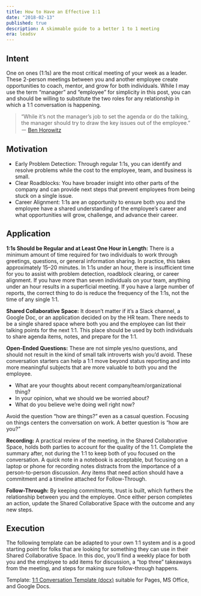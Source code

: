 ```yaml
---
title: How to Have an Effective 1:1
date: "2018-02-13"
published: true
description: A skimmable guide to a better 1 to 1 meeting
era: leadsv
---
```


## Intent

One on ones (1:1s) are the most critical meeting of your week as a leader. These 2-person meetings between you and another employee create opportunities to coach, mentor, and grow for both individuals. While I may use the term “manager” and “employee” for simplicity in this post, you can and should be willing to substitute the two roles for any relationship in which a 1:1 conversation is happening.

> “While it’s not the manager’s job to set the agenda or do the talking, the manager should try to draw the key issues out of the employee.” ー [Ben Horowitz](http://www.a16z.com/2012/08/30/one-on-one/)

## Motivation

- Early Problem Detection: Through regular 1:1s, you can identify and resolve problems while the cost to the employee, team, and business is small.
- Clear Roadblocks: You have broader insight into other parts of the company and can provide next steps that prevent employees from being stuck on a single issue.
- Career Alignment: 1:1s are an opportunity to ensure both you and the employee have a shared understanding of the employee’s career and what opportunities will grow, challenge, and advance their career.

## Application

**1:1s Should be Regular and at Least One Hour in Length:** There is a minimum amount of time required for two individuals to work through greetings, questions, or general information sharing. In practice, this takes approximately 15–20 minutes. In 1:1s under an hour, there is insufficient time for you to assist with problem detection, roadblock clearing, or career alignment. If you have more than seven individuals on your team, anything under an hour results in a superficial meeting. If you have a large number of reports, the correct thing to do is reduce the frequency of the 1:1s, not the time of any single 1:1.

**Shared Collaborative Space:** It doesn’t matter if it’s a Slack channel, a Google Doc, or an application decided on by the HR team. There needs to be a single shared space where both you and the employee can list their talking points for the next 1:1. This place should be used by both individuals to share agenda items, notes, and prepare for the 1:1.

**Open-Ended Questions:** These are not simple yes/no questions, and should not result in the kind of small talk introverts wish you’d avoid. These conversation starters can help a 1:1 move beyond status reporting and into more meaningful subjects that are more valuable to both you and the employee.

- What are your thoughts about recent company/team/organizational thing?
- In your opinion, what we should we be worried about?
- What do you believe we’re doing well right now?

Avoid the question “how are things?” even as a casual question. Focusing on things centers the conversation on work. A better question is “how are you?”

**Recording:** A practical review of the meeting, in the Shared Collaborative Space, holds both parties to account for the quality of the 1:1. Complete the summary after, not during the 1:1 to keep both of you focused on the conversation. A quick note in a notebook is acceptable, but focusing on a laptop or phone for recording notes distracts from the importance of a person-to-person discussion. Any items that need action should have a commitment and a timeline attached for Follow-Through.

**Follow-Through:** By keeping commitments, trust is built, which furthers the relationship between you and the employee. Once either person completes an action, update the Shared Collaborative Space with the outcome and any new steps.

## Execution

The following template can be adapted to your own 1:1 system and is a good starting point for folks that are looking for something they can use in their Shared Collaborative Space. In this doc, you’ll find a weekly place for both you and the employee to add items for discussion, a “top three” takeaways from the meeting, and steps for making sure follow-through happens.

Template: [1:1 Conversation Template (docx)](/static/thoughts/effective-1-on-1s/1_to_1_Conversation_Template.docx) suitable for Pages, MS Office, and Google Docs.
